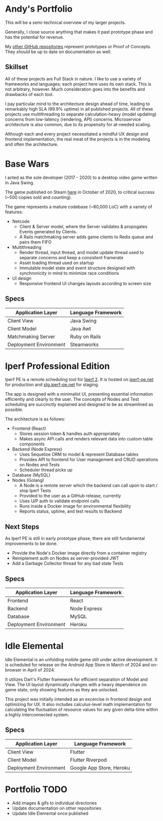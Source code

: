 # Andy's Portfolio

This will be a semi-technical overview of my larger projects.

Generally, I close source anything that makes it past prototype phase and has the potential for revenue. 

My [other GitHub repositories](https://github.com/andy98725) represent prototypes or Proof of Concepts.
They _should_ be up to date on documentation as well.


## Skillset

All of these projects are Full Stack in nature.
I like to use a variety of frameworks and languages; each project here uses its own stack.
This is not arbitrary, however. Much consideration goes into the benefits and drawbacks of each tool.

I pay particular mind to the architecture design ahead of time, leading to remarkably high SLA (99.9% uptime) in all published projects.
All of these projects use multithreading to separate calculation-heavy (model updating) concerns from low-latency (rendering, API) concerns.
Microservice architecture is also common, due to its propensity for at-needed scaling.

Although each and every project necessitated a mindful UX design and frontend implementation, the real meat of the projects is in the modeling and often the architecture.

# Base Wars

I acted as the sole developer (2017 - 2020) to a desktop video game written in Java Swing.

The game published on Steam [here](https://store.steampowered.com/app/1747110/Base_Wars/) in October of 2020, to critical success (~500 copies sold and counting).

The game represents a mature codebase (~80,000 LoC) with a variety of features:

- Netcode
    - Client & Server model, where the Server validates & propogates Events generated by Clients.
    - A Rails matchmaking server adds game clients to Redis queue and pairs them FIFO
- Multithreading
    - Render thread, input thread, and model update thread used to separate concerns and keep a consistent framerate
    - Asset loading thread used on startup
    - Immutable model state and event structure designed with synchronicity in mind to minimize race conditions
- UI design
    - Responsive frontend UI changes layouts according to screen size

## Specs

| Application Layer | Language Framework |
| ----------------- | ------------------ |
| Client View | Java Swing |
| Client Model | Java Awt |
| Matchmaking Server | Ruby on Rails |
| Deployment Environment | Steamworks |

# Iperf Professional Edition

Iperf PE is a remote scheduling tool for [Iperf 2](https://sourceforge.net/projects/iperf2/).
It is hosted on [iperf-pe.net](https://iperf-pe.net/) for production and [stg.iperf-pe.net](http://stg.iperf-pe.net/) for staging.

The app is designed with a minimalist UI, presenting essential information efficiently and clearly to the user.
The concepts of Nodes and Test scheduling are succinctly explained and designed to be as streamlined as possible.

The architecture is as follows:

- Frontend (React)
    - Stores session token & handles auth appropriately
    - Makes async API calls and renders relevant data into custom table components
- Backend (Node Express)
    - Uses Sequelize ORM to model & represent Database tables
    - Provides API to frontend for User management and CRUD operations on Nodes and Tests
    - Scheduler thread picks up 
- Database (MySQL)
- Nodes (Golang)
    - A Node is a remote server which the backend can call upon to start / stop Iperf Tests
    - Provided to the user as a GitHub release, currently
    - Uses U/P auth to validate endpoint calls
    - Runs inside a Docker image for environmental flexibility
    - Reports status, uptime, and test results to Backend

## Next Steps

As Iperf PE is still in early prototype phase, there are still fundamental improvements to be done.

- Provide the Node's Docker image directly from a container registry
- Reimplement auth on Nodes as server-provided JWT
- Add a Garbage Collector thread for any bad state Tests

## Specs

| Application Layer | Language Framework |
| ----------------- | ------------------ |
| Frontend | React |
| Backend | Node Express |
| Database | MySQL |
| Deployment Environment | Heroku |

# Idle Elemental

Idle Elemental is an unfolding mobile game still under active development.
It is scheduled for release on the Android App Store in March of 2024 and on-browser in April of 2024.

It utilizes Dart's Flutter framework for efficient separation of Model and View.
The UI layout dynamically changes with a heavy dependence on game state, only showing features as they are unlocked.

This project was initially intended as an excercise in frontend design and optimizing for UX.
It also includes calculus-level math implementation for calculating the fluctuation of resource values for any given delta-time within a highly interconnected system.

## Specs

| Application Layer | Language Framework |
| ----------------- | ------------------ |
| Client View | Flutter |
| Client Model | Flutter Riverpod |
| Deployment Environment | Google App Store, Heroku |



# Portfolio TODO

- Add images & gifs to individual directories
- Update documentation on other repositories
- Update Idle Elemental once published
